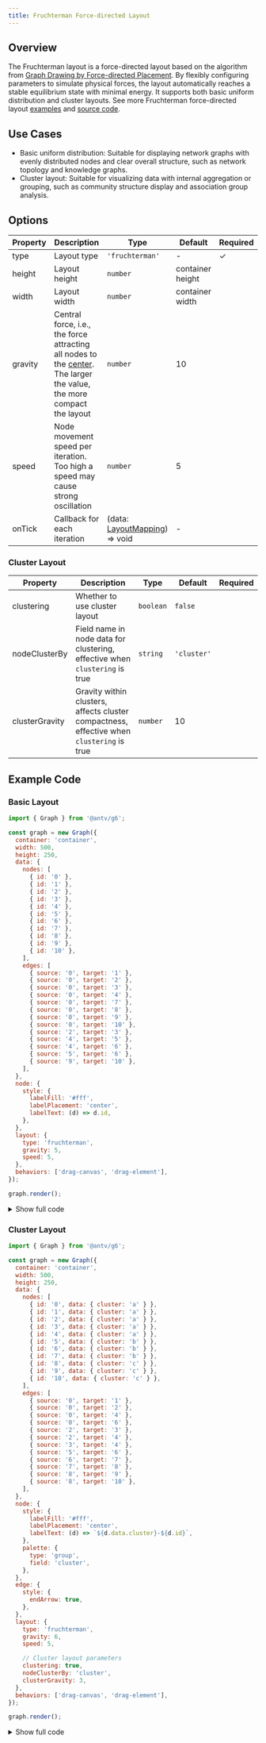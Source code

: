 ```yaml
---
title: Fruchterman Force-directed Layout
---
```


## Overview

The Fruchterman layout is a force-directed layout based on the algorithm from [Graph Drawing by Force-directed Placement](https://www.mathe2.uni-bayreuth.de/axel/papers/reingold:graph_drawing_by_force_directed_placement.pdf). By flexibly configuring parameters to simulate physical forces, the layout automatically reaches a stable equilibrium state with minimal energy. It supports both basic uniform distribution and cluster layouts. See more Fruchterman force-directed layout [examples](/en/examples#layout-fruchterman) and [source code](https://github.com/antvis/layout/blob/v5/packages/layout/src/fruchterman.ts).

## Use Cases

- Basic uniform distribution: Suitable for displaying network graphs with evenly distributed nodes and clear overall structure, such as network topology and knowledge graphs.
- Cluster layout: Suitable for visualizing data with internal aggregation or grouping, such as community structure display and association group analysis.

## Options

| Property | Description                                                                                                                                                                                        | Type                                                                                                       | Default          | Required |
| -------- | -------------------------------------------------------------------------------------------------------------------------------------------------------------------------------------------------- | ---------------------------------------------------------------------------------------------------------- | ---------------- | -------- |
| type     | Layout type                                                                                                                                                                                        | `'fruchterman'`                                                                                            | -                | ✓        |
| height   | Layout height                                                                                                                                                                                      | `number`                                                                                                   | container height |          |
| width    | Layout width                                                                                                                                                                                       | `number`                                                                                                   | container width  |          |
| gravity  | Central force, i.e., the force attracting all nodes to the [center](https://github.com/antvis/layout/blob/v5/packages/layout/src/types.ts#L915). The larger the value, the more compact the layout | `number`                                                                                                   | 10               |          |
| speed    | Node movement speed per iteration. Too high a speed may cause strong oscillation                                                                                                                   | `number`                                                                                                   | 5                |          |
| onTick   | Callback for each iteration                                                                                                                                                                        | (data: [LayoutMapping](https://github.com/antvis/layout/blob/v5/packages/layout/src/types.ts#L69)) => void | -                |          |

### Cluster Layout

| Property       | Description                                                                               | Type      | Default     | Required |
| -------------- | ----------------------------------------------------------------------------------------- | --------- | ----------- | -------- |
| clustering     | Whether to use cluster layout                                                             | `boolean` | `false`     |          |
| nodeClusterBy  | Field name in node data for clustering, effective when `clustering` is true               | `string`  | `'cluster'` |          |
| clusterGravity | Gravity within clusters, affects cluster compactness, effective when `clustering` is true | `number`  | 10          |          |

## Example Code

### Basic Layout

```js | ob { pin: false, autoMount: true }
import { Graph } from '@antv/g6';

const graph = new Graph({
  container: 'container',
  width: 500,
  height: 250,
  data: {
    nodes: [
      { id: '0' },
      { id: '1' },
      { id: '2' },
      { id: '3' },
      { id: '4' },
      { id: '5' },
      { id: '6' },
      { id: '7' },
      { id: '8' },
      { id: '9' },
      { id: '10' },
    ],
    edges: [
      { source: '0', target: '1' },
      { source: '0', target: '2' },
      { source: '0', target: '3' },
      { source: '0', target: '4' },
      { source: '0', target: '7' },
      { source: '0', target: '8' },
      { source: '0', target: '9' },
      { source: '0', target: '10' },
      { source: '2', target: '3' },
      { source: '4', target: '5' },
      { source: '4', target: '6' },
      { source: '5', target: '6' },
      { source: '9', target: '10' },
    ],
  },
  node: {
    style: {
      labelFill: '#fff',
      labelPlacement: 'center',
      labelText: (d) => d.id,
    },
  },
  layout: {
    type: 'fruchterman',
    gravity: 5,
    speed: 5,
  },
  behaviors: ['drag-canvas', 'drag-element'],
});

graph.render();
```

<details><summary>Show full code</summary>

```javascript
import { Graph } from '@antv/g6';

const data = {
  nodes: [
    { id: '0' },
    { id: '1' },
    { id: '2' },
    { id: '3' },
    { id: '4' },
    { id: '5' },
    { id: '6' },
    { id: '7' },
    { id: '8' },
    { id: '9' },
    { id: '10' },
  ],
  edges: [
    { source: '0', target: '1' },
    { source: '0', target: '2' },
    { source: '0', target: '3' },
    { source: '0', target: '4' },
    { source: '0', target: '7' },
    { source: '0', target: '8' },
    { source: '0', target: '9' },
    { source: '0', target: '10' },
    { source: '2', target: '3' },
    { source: '4', target: '5' },
    { source: '4', target: '6' },
    { source: '5', target: '6' },
    { source: '9', target: '10' },
  ],
};

const graph = new Graph({
  container: 'container',
  data,
  node: {
    style: {
      labelFill: '#fff',
      labelPlacement: 'center',
      labelText: (d) => d.id,
    },
  },
  layout: {
    type: 'fruchterman',
    gravity: 5,
    speed: 5,
  },
  behaviors: ['drag-canvas', 'drag-element'],
});

graph.render();
```

</details>

### Cluster Layout

```js | ob { pin: false, autoMount: true }
import { Graph } from '@antv/g6';

const graph = new Graph({
  container: 'container',
  width: 500,
  height: 250,
  data: {
    nodes: [
      { id: '0', data: { cluster: 'a' } },
      { id: '1', data: { cluster: 'a' } },
      { id: '2', data: { cluster: 'a' } },
      { id: '3', data: { cluster: 'a' } },
      { id: '4', data: { cluster: 'a' } },
      { id: '5', data: { cluster: 'b' } },
      { id: '6', data: { cluster: 'b' } },
      { id: '7', data: { cluster: 'b' } },
      { id: '8', data: { cluster: 'c' } },
      { id: '9', data: { cluster: 'c' } },
      { id: '10', data: { cluster: 'c' } },
    ],
    edges: [
      { source: '0', target: '1' },
      { source: '0', target: '2' },
      { source: '0', target: '4' },
      { source: '0', target: '6' },
      { source: '2', target: '3' },
      { source: '2', target: '4' },
      { source: '3', target: '4' },
      { source: '5', target: '6' },
      { source: '6', target: '7' },
      { source: '7', target: '8' },
      { source: '8', target: '9' },
      { source: '8', target: '10' },
    ],
  },
  node: {
    style: {
      labelFill: '#fff',
      labelPlacement: 'center',
      labelText: (d) => `${d.data.cluster}-${d.id}`,
    },
    palette: {
      type: 'group',
      field: 'cluster',
    },
  },
  edge: {
    style: {
      endArrow: true,
    },
  },
  layout: {
    type: 'fruchterman',
    gravity: 6,
    speed: 5,

    // Cluster layout parameters
    clustering: true,
    nodeClusterBy: 'cluster',
    clusterGravity: 3,
  },
  behaviors: ['drag-canvas', 'drag-element'],
});

graph.render();
```

<details><summary>Show full code</summary>

```javascript
import { Graph } from '@antv/g6';

const data = {
  nodes: [
    { id: '0', data: { cluster: 'a' } },
    { id: '1', data: { cluster: 'a' } },
    { id: '2', data: { cluster: 'a' } },
    { id: '3', data: { cluster: 'a' } },
    { id: '4', data: { cluster: 'a' } },
    { id: '5', data: { cluster: 'b' } },
    { id: '6', data: { cluster: 'b' } },
    { id: '7', data: { cluster: 'b' } },
    { id: '8', data: { cluster: 'c' } },
    { id: '9', data: { cluster: 'c' } },
    { id: '10', data: { cluster: 'c' } },
  ],
  edges: [
    { source: '0', target: '1' },
    { source: '0', target: '2' },
    { source: '0', target: '4' },
    { source: '0', target: '6' },
    { source: '2', target: '3' },
    { source: '2', target: '4' },
    { source: '3', target: '4' },
    { source: '5', target: '6' },
    { source: '6', target: '7' },
    { source: '7', target: '8' },
    { source: '8', target: '9' },
    { source: '8', target: '10' },
  ],
};

const graph = new Graph({
  container: 'container',
  data,
  node: {
    style: {
      labelFill: '#fff',
      labelPlacement: 'center',
      labelText: (d) => `${d.data.cluster}-${d.id}`,
    },
    palette: {
      type: 'group',
      field: 'cluster',
    },
  },
  edge: {
    style: {
      endArrow: true,
    },
  },
  layout: {
    type: 'fruchterman',
    gravity: 6,
    speed: 5,

    // Cluster layout parameters
    clustering: true,
    nodeClusterBy: 'cluster',
    clusterGravity: 3,
  },
  behaviors: ['drag-canvas', 'drag-element'],
});

graph.render();
```

</details>
